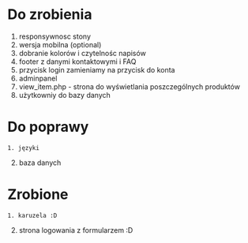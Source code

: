 # Do zrobienia
  1. responsywnosc stony
  3. wersja mobilna (optional)
  4. dobranie kolorów i czytelnośc napisów
  5. footer z danymi kontaktowymi i FAQ
  6. przycisk login zamieniamy na przycisk do konta
  7. adminpanel
  8. view_item.php - strona do wyświetlania poszczególnych produktów
  9. użytkowniy do bazy danych

# Do poprawy
	1. języki
  2. baza danych
# Zrobione
 	1. karuzela :D
  2. strona logowania z formularzem :D
